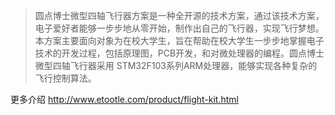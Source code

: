 > 圆点博士微型四轴飞行器方案是一种全开源的技术方案，通过该技术方案，电子爱好者能够一步步地从零开始，制作出自己的飞行器，实现飞行梦想。本方案主要面向对象为在校大学生，旨在帮助在校大学生一步步地掌握电子技术的开发过程，包括原理图，PCB开发，和对微处理器的编程。圆点博士微型四轴飞行器采用 STM32F103系列ARM处理器，能够实现各种复杂的飞行控制算法。

更多介绍
http://www.etootle.com/product/flight-kit.html